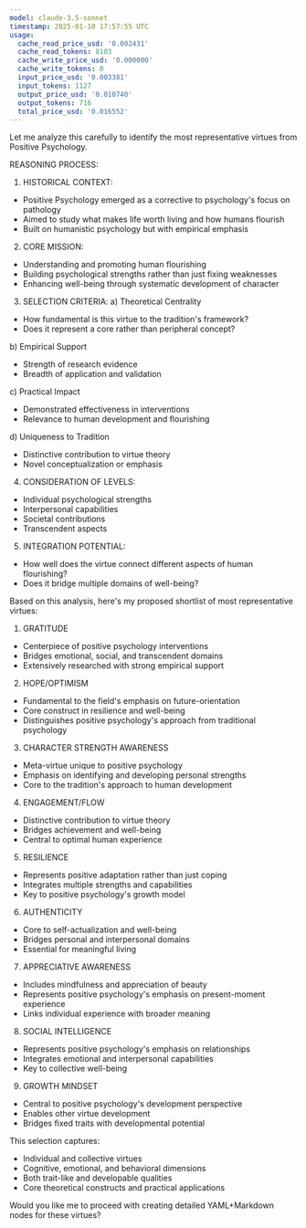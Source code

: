 ```yaml
---
model: claude-3.5-sonnet
timestamp: 2025-01-10 17:57:55 UTC
usage:
  cache_read_price_usd: '0.002431'
  cache_read_tokens: 8103
  cache_write_price_usd: '0.000000'
  cache_write_tokens: 0
  input_price_usd: '0.003381'
  input_tokens: 1127
  output_price_usd: '0.010740'
  output_tokens: 716
  total_price_usd: '0.016552'
---
```


Let me analyze this carefully to identify the most representative virtues from Positive Psychology.

REASONING PROCESS:

1. HISTORICAL CONTEXT:
- Positive Psychology emerged as a corrective to psychology's focus on pathology
- Aimed to study what makes life worth living and how humans flourish
- Built on humanistic psychology but with empirical emphasis

2. CORE MISSION:
- Understanding and promoting human flourishing
- Building psychological strengths rather than just fixing weaknesses
- Enhancing well-being through systematic development of character

3. SELECTION CRITERIA:
a) Theoretical Centrality
- How fundamental is this virtue to the tradition's framework?
- Does it represent a core rather than peripheral concept?

b) Empirical Support
- Strength of research evidence
- Breadth of application and validation

c) Practical Impact
- Demonstrated effectiveness in interventions
- Relevance to human development and flourishing

d) Uniqueness to Tradition
- Distinctive contribution to virtue theory
- Novel conceptualization or emphasis

4. CONSIDERATION OF LEVELS:
- Individual psychological strengths
- Interpersonal capabilities
- Societal contributions
- Transcendent aspects

5. INTEGRATION POTENTIAL:
- How well does the virtue connect different aspects of human flourishing?
- Does it bridge multiple domains of well-being?

Based on this analysis, here's my proposed shortlist of most representative virtues:

1. GRATITUDE
- Centerpiece of positive psychology interventions
- Bridges emotional, social, and transcendent domains
- Extensively researched with strong empirical support

2. HOPE/OPTIMISM
- Fundamental to the field's emphasis on future-orientation
- Core construct in resilience and well-being
- Distinguishes positive psychology's approach from traditional psychology

3. CHARACTER STRENGTH AWARENESS
- Meta-virtue unique to positive psychology
- Emphasis on identifying and developing personal strengths
- Core to the tradition's approach to human development

4. ENGAGEMENT/FLOW
- Distinctive contribution to virtue theory
- Bridges achievement and well-being
- Central to optimal human experience

5. RESILIENCE
- Represents positive adaptation rather than just coping
- Integrates multiple strengths and capabilities
- Key to positive psychology's growth model

6. AUTHENTICITY
- Core to self-actualization and well-being
- Bridges personal and interpersonal domains
- Essential for meaningful living

7. APPRECIATIVE AWARENESS
- Includes mindfulness and appreciation of beauty
- Represents positive psychology's emphasis on present-moment experience
- Links individual experience with broader meaning

8. SOCIAL INTELLIGENCE
- Represents positive psychology's emphasis on relationships
- Integrates emotional and interpersonal capabilities
- Key to collective well-being

9. GROWTH MINDSET
- Central to positive psychology's development perspective
- Enables other virtue development
- Bridges fixed traits with developmental potential

This selection captures:
- Individual and collective virtues
- Cognitive, emotional, and behavioral dimensions
- Both trait-like and developable qualities
- Core theoretical constructs and practical applications

Would you like me to proceed with creating detailed YAML+Markdown nodes for these virtues?